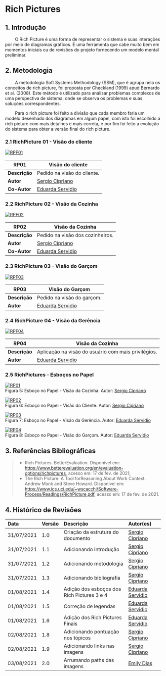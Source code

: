 # Rich Pictures

## 1. Introdução

&emsp;&emsp; O Rich Picture é uma forma de representar o sistema e suas interações por meio de diagramas gráficos.
É uma ferramenta que cabe muito bem em momentos iniciais ou de revisões do projeto fornecendo um modelo mental preliminar.

## 2. Metodologia

&emsp;&emsp; A metodologia Soft Systems Methodology (SSM), que é agrupa nela os conceitos de rich picture, foi
proposta por Checkland (1999) apud Bernardo et al. (2008). Este método é utilizado para analisar problemas complexos
de uma perspectiva de sistema, onde se observa os problemas e suas soluções correspondentes.<br>

&emsp;&emsp; Para o rich picture foi feito a divisão que cada membro faria um modelo desenhado dos diagramas em algum
papel, com isto foi escolhido a rich picture com mais detalhes e mais correta, e por fim foi feito a evolução do sistema
para obter a versão final do rich picture.

### 2.1 RichPicture 01 - Visão do cliente

[![RPF01](../assets/img/RPF01.jpg)](../assets/img/RPF01.jpg)

| **RP01**      | **Visão do cliente**                              |
| ------------- | ------------------------------------------------- |
| **Descrição** | Pedido na visão do cliente.                       |
| **Autor**     | [Sergio Cipriano](https://github.com/sergiosacj)  |
| **Co-Autor**  | [Eduarda Servidio](https://github.com/ServideoEC) |

### 2.2 RichPicture 02 - Visão da Cozinha

[![RPF02](../assets/img/RPF02.jpg)](../assets/img/RPF02.jpg)

| **RP02**      | **Visão da Cozinha**                              |
| ------------- | ------------------------------------------------- |
| **Descrição** | Pedido na visão dos cozinheiros.                  |
| **Autor**     | [Sergio Cipriano](https://github.com/sergiosacj)  |
| **Co-Autor**  | [Eduarda Servidio](https://github.com/ServideoEC) |

### 2.3 RichPicture 03 - Visão do Garçom

[![RPF03](../assets/img/RPF03.jpg)](../assets/img/RPF03.jpg)

| **RP03**      | **Visão do Garçom**                               |
| ------------- | ------------------------------------------------- |
| **Descrição** | Pedido na visão do garçom.                        |
| **Autor**     | [Eduarda Servidio](https://github.com/ServideoEC) |

### 2.4 RichPicture 04 - Visão da Gerência

[![RPF04](../assets/img/RPF04.jpg)](../assets/img/RPF04.jpg)

| **RP04**      | **Visão da Cozinha**                                |
| ------------- | --------------------------------------------------- |
| **Descrição** | Aplicação na visão do usuário com mais privilégios. |
| **Autor**     | [Eduarda Servidio](https://github.com/ServideoEC)   |

### 2.5 RichPictures - Esboços no Papel

[![RP01](../assets/img/RP01.jpeg)](../assets/img/RP01.jpeg)
<br/>
Figura 5: Esboço no Papel - Visão da Cozinha. Autor: [Sergio Cipriano](https://github.com/sergiosacj)

[![RP02](../assets/img/RP02.jpeg)](../assets/img/RP02.jpeg)
<br/>
Figura 6: Esboço no Papel - Visão do Cliente. Autor: [Sergio Cipriano](https://github.com/sergiosacj)

[![RP03](../assets/img/RP03.jpg)](../assets/img/RP03.jpg)
<br/>
Figura 7: Esboço no Papel - Visão da Gerência. Autor: [Eduarda Servidio](https://github.com/ServideoEC)

[![RP04](../assets/img/RP04.jpg)](../assets/img/RP04.jpg)
<br/>
Figura 8: Esboço no Papel - Visão do Garçom. Autor: [Eduarda Servidio](https://github.com/ServideoEC)

## 3. Referências Bibliográficas

> - Rich Pictures. BetterEvaluation. Disponível em: https://www.betterevaluation.org/en/evaluation-options/richpictures, acesso em: 17 de fev. de 2021;
> - The Rich Picture: A Tool forReasoning About Work Context. Andrew Monk and Steve Howard. Disponível em: https://www.ics.uci.edu/~wscacchi/Software-Process/Readings/RichPicture.pdf, acesso em: 17 de fev. de 2021.

## 4. Histórico de Revisões

| Data       | Versão | Descrição                                  | Autor(es)                                         |
| :--------- | :----- | :----------------------------------------- | :------------------------------------------------ |
| 31/07/2021 | 1.0    | Criação da estrutura do documento          | [Sergio Cipriano](https://github.com/sergiosacj)  |
| 31/07/2021 | 1.1    | Adicionando introdução                     | [Sergio Cipriano](https://github.com/sergiosacj)  |
| 31/07/2021 | 1.2    | Adicionando metodologia                    | [Sergio Cipriano](https://github.com/sergiosacj)  |
| 31/07/2021 | 1.3    | Adicionando bibliografia                   | [Sergio Cipriano](https://github.com/sergiosacj)  |
| 01/08/2021 | 1.4    | Adição dos esboços dos Rich Pictures 3 e 4 | [Eduarda Servidio](https://github.com/ServideoEC) |
| 01/08/2021 | 1.5    | Correção de legendas                       | [Eduarda Servidio](https://github.com/ServideoEC) |
| 01/08/2021 | 1.6    | Adição dos Rich Pictures Finais            | [Eduarda Servidio](https://github.com/ServideoEC) |
| 02/08/2021 | 1.8    | Adicionando pontuação nos tópicos          | [Sergio Cipriano](https://github.com/sergiosacj)  |
| 02/08/2021 | 1.9    | Adicionando links nas imagens              | [Sergio Cipriano](https://github.com/sergiosacj)  |
| 03/08/2021 | 2.0    | Arrumando paths das imagens                | [Emily Dias](https://github.com/emysdias)         |
